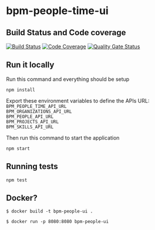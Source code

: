 # bpm-people-time-ui

## Build Status and Code coverage
[![Build Status](https://travis-ci.com/ioet/bpm-people-time-ui.svg?branch=master)](https://travis-ci.com/ioet/bpm-people-time-ui)
[![Code Coverage](https://codecov.io/gh/ioet/bpm-people-time-ui/branch/master/graph/badge.svg)](https://codecov.io/gh/ioet/bpm-people-time-ui)
[![Quality Gate Status](https://sonarcloud.io/api/project_badges/measure?project=ioet_bpm-people-time-ui&metric=alert_status)](https://sonarcloud.io/dashboard?id=ioet_bpm-people-time-ui)

## Run it locally
Run this command and everything should be setup
```
npm install
```

Export these environment variables to define the APIs URL:  
`BPM_PEOPLE_TIME_API_URL`  
`BPM_ORGANIZATIONS_API_URL`  
`BPM_PEOPLE_API_URL`  
`BPM_PROJECTS_API_URL`  
`BPM_SKILLS_API_URL`  

Then run this command to start the application
```
npm start
```

## Running tests

```
npm test
```


## Docker?

```
$ docker build -t bpm-people-ui .
```


```
$ docker run -p 8080:8080 bpm-people-ui
```
